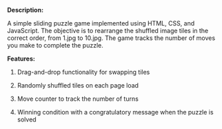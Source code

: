 ****Description**:**

A simple sliding puzzle game implemented using HTML, CSS, and JavaScript. 
The objective is to rearrange the shuffled image tiles in the correct order, from 1.jpg to 10.jpg. 
The game tracks the number of moves you make to complete the puzzle.

****Features**:**

1. Drag-and-drop functionality for swapping tiles

2. Randomly shuffled tiles on each page load

3. Move counter to track the number of turns

4. Winning condition with a congratulatory message when the puzzle is solved
